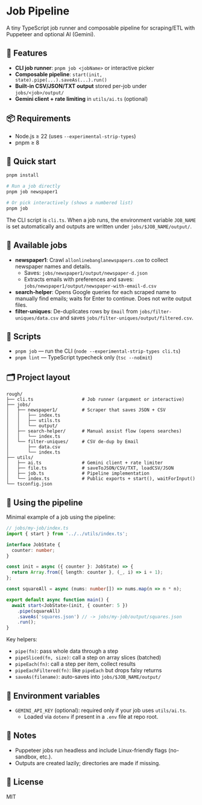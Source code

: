 # Job Pipeline

A tiny TypeScript job runner and composable pipeline for scraping/ETL with Puppeteer and optional AI (Gemini).

## 🎯 Features

- **CLI job runner**: `pnpm job <jobName>` or interactive picker
- **Composable pipeline**: `start(init, state).pipe(...).saveAs(...).run()`
- **Built-in CSV/JSON/TXT output** stored per-job under `jobs/<job>/output/`
- **Gemini client + rate limiting** in `utils/ai.ts` (optional)

## 📦 Requirements

- Node.js ≥ 22 (uses `--experimental-strip-types`)
- pnpm ≥ 8

## 🚀 Quick start

```bash
pnpm install

# Run a job directly
pnpm job newspaper1

# Or pick interactively (shows a numbered list)
pnpm job
```

The CLI script is `cli.ts`. When a job runs, the environment variable `JOB_NAME` is set automatically and outputs are written under `jobs/$JOB_NAME/output/`.

## 🧰 Available jobs

- **newspaper1**: Crawl `allonlinebanglanewspapers.com` to collect newspaper names and details.
  - Saves: `jobs/newspaper1/output/newspaper-d.json`
  - Extracts emails with preferences and saves: `jobs/newspaper1/output/newspaper-with-email-d.csv`
- **search-helper**: Opens Google queries for each scraped name to manually find emails; waits for Enter to continue. Does not write output files.
- **filter-uniques**: De-duplicates rows by `Email` from `jobs/filter-uniques/data.csv` and saves `jobs/filter-uniques/output/filtered.csv`.

## 🔧 Scripts

- `pnpm job` — run the CLI (`node --experimental-strip-types cli.ts`)
- `pnpm lint` — TypeScript typecheck only (`tsc --noEmit`)

## 🗂️ Project layout

```
rough/
├── cli.ts                  # Job runner (argument or interactive)
├── jobs/
│   ├── newspaper1/         # Scraper that saves JSON + CSV
│   │   ├── index.ts
│   │   ├── utils.ts
│   │   └── output/
│   ├── search-helper/      # Manual assist flow (opens searches)
│   │   └── index.ts
│   └── filter-uniques/     # CSV de-dup by Email
│       ├── data.csv
│       └── index.ts
├── utils/
│   ├── ai.ts               # Gemini client + rate limiter
│   ├── file.ts             # saveToJSON/CSV/TXT, loadCSV/JSON
│   ├── job.ts              # Pipeline implementation
│   └── index.ts            # Public exports + start(), waitForInput()
└── tsconfig.json
```

## 🧪 Using the pipeline

Minimal example of a job using the pipeline:

```ts
// jobs/my-job/index.ts
import { start } from '../../utils/index.ts';

interface JobState {
  counter: number;
}

const init = async ({ counter }: JobState) => {
  return Array.from({ length: counter }, (_, i) => i + 1);
};

const squareAll = async (nums: number[]) => nums.map(n => n * n);

export default async function main() {
  await start<JobState>(init, { counter: 5 })
    .pipe(squareAll)
    .saveAs('squares.json') // -> jobs/my-job/output/squares.json
    .run();
}
```

Key helpers:

- `pipe(fn)`: pass whole data through a step
- `pipeSliced(fn, size)`: call a step on array slices (batched)
- `pipeEach(fn)`: call a step per item, collect results
- `pipeEachFiltered(fn)`: like `pipeEach` but drops falsy returns
- `saveAs(filename)`: auto-saves into `jobs/$JOB_NAME/output/`

## 🔑 Environment variables

- `GEMINI_API_KEY` (optional): required only if your job uses `utils/ai.ts`.
  - Loaded via `dotenv` if present in a `.env` file at repo root.

## 📝 Notes

- Puppeteer jobs run headless and include Linux-friendly flags (no-sandbox, etc.).
- Outputs are created lazily; directories are made if missing.

## 📄 License

MIT

